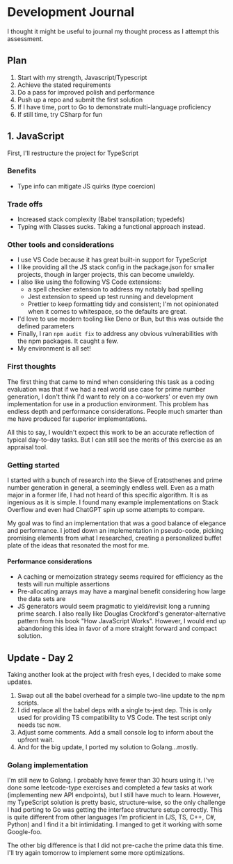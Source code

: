 # Development Journal

I thought it might be useful to journal my thought process as I attempt this assessment.

## Plan

1. Start with my strength, Javascript/Typescript
2. Achieve the stated requirements
3. Do a pass for improved polish and performance
4. Push up a repo and submit the first solution
5. If I have time, port to Go to demonstrate multi-language proficiency
6. If still time, try CSharp for fun

## 1. JavaScript

First, I'll restructure the project for TypeScript

### Benefits

- Type info can mitigate JS quirks (type coercion)

### Trade offs

- Increased stack complexity (Babel transpilation; typedefs)
- Typing with Classes sucks. Taking a functional approach instead.

### Other tools and considerations

- I use VS Code because it has great built-in support for TypeScript
- I like providing all the JS stack config in the package.json for smaller projects, though in larger projects, this can become unwieldy.
- I also like using the following VS Code extensions:
  - a spell checker extension to address my notably bad spelling
  - Jest extension to speed up test running and development
  - Prettier to keep formatting tidy and consistent; I'm not opinionated when it comes to whitespace, so the defaults are great.
- I'd love to use modern tooling like Deno or Bun, but this was outside the defined parameters
- Finally, I ran `npm audit fix` to address any obvious vulnerabilities with the npm packages. It caught a few.
- My environment is all set!

### First thoughts

The first thing that came to mind when considering this task as a coding evaluation was that if we had a real world use case for prime number generation, I don't think I'd want to rely on a co-workers' or even my own implementation for use in a production environment. This problem has endless depth and performance considerations. People much smarter than me have produced far superior implementations.

All this to say, I wouldn't expect this work to be an accurate reflection of typical day-to-day tasks. But I can still see the merits of this exercise as an appraisal tool.

### Getting started

I started with a bunch of research into the Sieve of Eratosthenes and prime number generation in general, a seemingly endless well. Even as a math major in a former life, I had not heard of this specific algorithm. It is as ingenious as it is simple. I found many example implementations on Stack Overflow and even had ChatGPT spin up some attempts to compare.

My goal was to find an implementation that was a good balance of elegance and performance. I jotted down an implementation in pseudo-code, picking promising elements from what I researched, creating a personalized buffet plate of the ideas that resonated the most for me.

#### Performance considerations

- A caching or memoization strategy seems required for efficiency as the tests will run multiple assertions
- Pre-allocating arrays may have a marginal benefit considering how large the data sets are
- JS generators would seem pragmatic to yield/revisit long a running prime search. I also really like Douglas Crockford's generator-alternative pattern from his book "How JavaScript Works". However, I would end up abandoning this idea in favor of a more straight forward and compact solution.

## Update - Day 2

Taking another look at the project with fresh eyes, I decided to make some updates.

1. Swap out all the babel overhead for a simple two-line update to the npm scripts.
2. I did replace all the babel deps with a single ts-jest dep. This is only used for providing TS compatibility to VS Code. The test script only needs tsc now.
3. Adjust some comments. Add a small console log to inform about the upfront wait.
4. And for the big update, I ported my solution to Golang...mostly.

### Golang implementation

I'm still new to Golang. I probably have fewer than 30 hours using it. I've done some leetcode-type exercises and completed a few tasks at work (implementing new API endpoints), but I still have much to learn. However, my TypeScript solution is pretty basic, structure-wise, so the only challenge I had porting to Go was getting the interface structure setup correctly. This is quite different from other languages I'm proficient in (JS, TS, C++, C#, Python) and I find it a bit intimidating. I manged to get it working with some Google-foo.

The other big difference is that I did not pre-cache the prime data this time. I'll try again tomorrow to implement some more optimizations.
